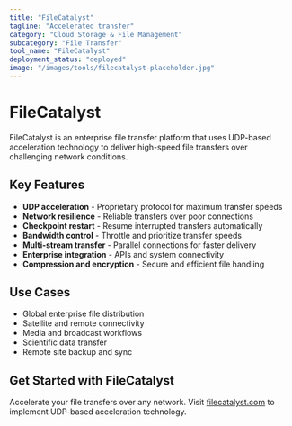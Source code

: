 ```yaml
---
title: "FileCatalyst"
tagline: "Accelerated transfer"
category: "Cloud Storage & File Management"
subcategory: "File Transfer"
tool_name: "FileCatalyst"
deployment_status: "deployed"
image: "/images/tools/filecatalyst-placeholder.jpg"
---
```


# FileCatalyst

FileCatalyst is an enterprise file transfer platform that uses UDP-based acceleration technology to deliver high-speed file transfers over challenging network conditions.

## Key Features

- **UDP acceleration** - Proprietary protocol for maximum transfer speeds
- **Network resilience** - Reliable transfers over poor connections
- **Checkpoint restart** - Resume interrupted transfers automatically
- **Bandwidth control** - Throttle and prioritize transfer speeds
- **Multi-stream transfer** - Parallel connections for faster delivery
- **Enterprise integration** - APIs and system connectivity
- **Compression and encryption** - Secure and efficient file handling

## Use Cases

- Global enterprise file distribution
- Satellite and remote connectivity
- Media and broadcast workflows
- Scientific data transfer
- Remote site backup and sync

## Get Started with FileCatalyst

Accelerate your file transfers over any network. Visit [filecatalyst.com](https://www.filecatalyst.com) to implement UDP-based acceleration technology.